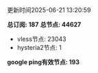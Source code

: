 更新时间2025-06-21 13:20:59

**总订阅: 187**
**总节点: 44627**
- vless节点: 23043
- hysteria2节点: 1

**google ping有效节点: 193**
